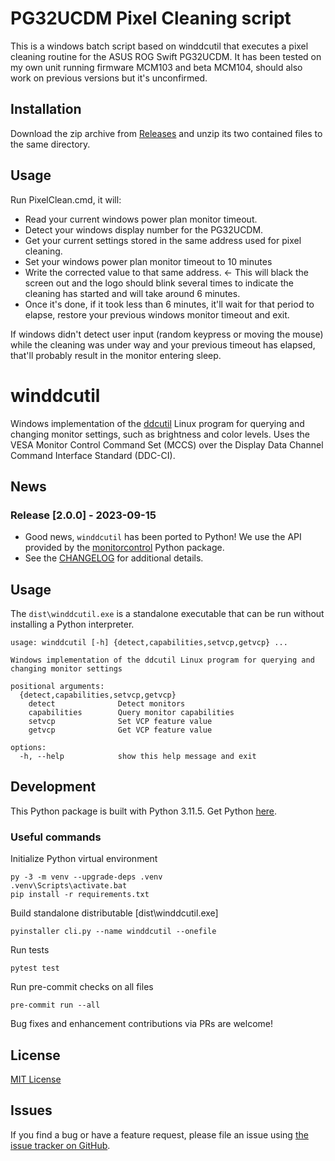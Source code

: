# PG32UCDM Pixel Cleaning script

This is a windows batch script based on winddcutil that executes a pixel cleaning routine for the ASUS ROG Swift PG32UCDM.
It has been tested on my own unit running firmware MCM103 and beta MCM104, should also work on previous versions but it's unconfirmed. 

## Installation

Download the zip archive from [Releases](https://github.com/vermi5/winddcutil/releases) and unzip its two contained files to the same directory.

## Usage

Run PixelClean.cmd, it will:

- Read your current windows power plan monitor timeout.
- Detect your windows display number for the PG32UCDM.
- Get your current settings stored in the same address used for pixel cleaning.
- Set your windows power plan monitor timeout to 10 minutes
- Write the corrected value to that same address. <- This will black the screen out and the logo should blink several times to indicate the cleaning has started and will take around 6 minutes.
- Once it's done, if it took less than 6 minutes, it'll wait for that period to elapse, restore your previous windows monitor timeout and exit.

If windows didn't detect user input (random keypress or moving the mouse) while the cleaning was under way and your previous timeout has elapsed, that'll probably result in the monitor entering sleep.
 


# winddcutil

Windows implementation of the [ddcutil](https://github.com/rockowitz/ddcutil) Linux program for querying and changing monitor settings, such as brightness and color levels. Uses the VESA Monitor Control Command Set (MCCS) over the Display Data Channel Command Interface Standard (DDC-CI).

## News

### Release [2.0.0] - 2023-09-15

- Good news, `winddcutil` has been ported to Python! We use the API provided by the [monitorcontrol](https://github.com/newAM/monitorcontrol) Python package.
- See the [CHANGELOG](https://github.com/scottaxcell/winddcutil/blob/main/CHANGELOG.md) for additional details.

## Usage

The `dist\winddcutil.exe` is a standalone executable that can be run without installing a Python interpreter.

```
usage: winddcutil [-h] {detect,capabilities,setvcp,getvcp} ...

Windows implementation of the ddcutil Linux program for querying and changing monitor settings

positional arguments:
  {detect,capabilities,setvcp,getvcp}
    detect              Detect monitors
    capabilities        Query monitor capabilities
    setvcp              Set VCP feature value
    getvcp              Get VCP feature value

options:
  -h, --help            show this help message and exit
```

## Development

This Python package is built with Python 3.11.5. Get Python [here](https://www.python.org/downloads/).

### Useful commands

Initialize Python virtual environment

```
py -3 -m venv --upgrade-deps .venv
.venv\Scripts\activate.bat
pip install -r requirements.txt
```

Build standalone distributable [dist\winddcutil.exe]

```
pyinstaller cli.py --name winddcutil --onefile
```

Run tests

```
pytest test
```

Run pre-commit checks on all files

```
pre-commit run --all
```

Bug fixes and enhancement contributions via PRs are welcome!

## License

[MIT License](https://github.com/scottaxcell/winddcutil/blob/main/LICENSE)

## Issues

If you find a bug or have a feature request, please file an issue using [the issue tracker on GitHub](https://github.com/scottaxcell/winddcutil/issues).
